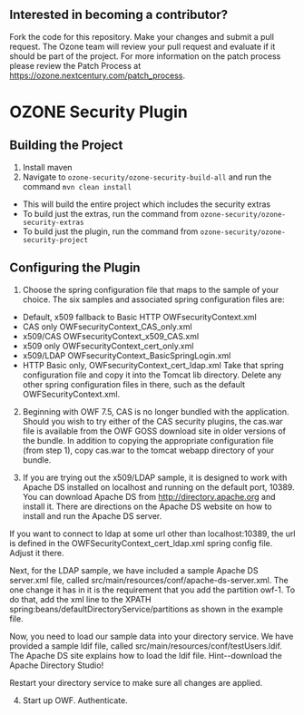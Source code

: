## Interested in becoming a contributor? 
Fork the code for this repository. Make your changes and submit a pull request. The Ozone team will review your pull request and evaluate if it should be part of the project. For more information on the patch process please review the Patch Process at https://ozone.nextcentury.com/patch_process.

# OZONE Security Plugin

## Building the Project

1. Install maven
2. Navigate to `ozone-security/ozone-security-build-all` and run the command `mvn clean install`
  * This will build the entire project which includes the security extras
  * To build just the extras, run the command from `ozone-security/ozone-security-extras`
  * To build just the plugin, run the command from `ozone-security/ozone-security-project`

## Configuring the Plugin

1.  Choose the spring configuration file that maps to the sample of your
choice.  The six samples and associated spring configuration files are:
- Default,  x509 fallback to Basic HTTP  OWFsecurityContext.xml
- CAS only  OWFsecurityContext_CAS_only.xml
- x509/CAS OWFsecurityContext_x509_CAS.xml
- x509 only OWFsecurityContext_cert_only.xml
- x509/LDAP OWFsecurityContext_BasicSpringLogin.xml
- HTTP Basic only, OWFsecurityContext_cert_ldap.xml
Take that spring configuration file and copy it into the Tomcat lib
directory.  Delete any other spring configuration files in there, such
as the default OWFSecurityContext.xml.

2.  Beginning with OWF 7.5, CAS is no longer bundled with the application.
Should you wish to try either of the CAS security plugins, the cas.war
file is available from the OWF GOSS download site in older versions of
the bundle.  In addition to copying the appropriate configuration file
(from step 1), copy cas.war to the tomcat webapp directory of your
bundle.

3.  If you are trying out the x509/LDAP sample, it is designed to work with
Apache DS installed on localhost and running on the default port, 10389.
You can  download Apache DS from http://directory.apache.org and install
it.  There are directions on the Apache DS website on how to install and
run the Apache DS server.

If you want to connect to ldap at some url other than localhost:10389,
the url is defined in the OWFSecurityContext_cert_ldap.xml spring config
file.  Adjust it there.

Next, for the LDAP sample, we have included a sample Apache DS
server.xml file, called src/main/resources/conf/apache-ds-server.xml.
The one change it has in it is the requirement that you add the
partition owf-1.  To do that, add the xml line
<jdbmPartition id="owf-1" suffix="o=Ozone,l=Columbia,st=Maryland,c=US" />
to the XPATH spring:beans/defaultDirectoryService/partitions as shown in
the example file.

Now, you need to load our sample data into your directory service.  We
have provided a sample ldif file, called
src/main/resources/conf/testUsers.ldif.  The Apache DS site explains how
to load the ldif file.  Hint--download the Apache Directory Studio!

Restart your directory service to make sure all changes are applied.

4.  Start up OWF.  Authenticate.
